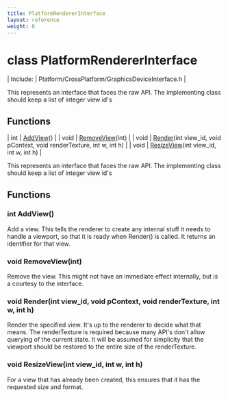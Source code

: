 ```yaml
---
title: PlatformRendererInterface
layout: reference
weight: 0
---
```

class PlatformRendererInterface
===

| Include: | Platform/CrossPlatform/GraphicsDeviceInterface.h |

This represents an interface that faces the raw API.
The implementing class should keep a list of integer view id's
  


Functions
---

| int | [AddView](#AddView)() |
| void | [RemoveView](#RemoveView)(int) |
| void | [Render](#Render)(int view_id, void pContext, void renderTexture, int w, int h) |
| void | [ResizeView](#ResizeView)(int view_id, int w, int h) |

This represents an interface that faces the raw API.
The implementing class should keep a list of integer view id's
  


Functions
---

### <a name="AddView"/>int AddView()
Add a view. This tells the renderer to create any internal stuff it needs to handle a viewport, so that it is ready when Render() is called. It returns an identifier for that view.

### <a name="RemoveView"/>void RemoveView(int)
Remove the view. This might not have an immediate effect internally, but is a courtesy to the interface.

### <a name="Render"/>void Render(int view_id, void pContext, void renderTexture, int w, int h)
Render the specified view. It's up to the renderer to decide what that means. The renderTexture is required because many API's don't allow querying of the current state.
It will be assumed for simplicity that the viewport should be restored to the entire size of the renderTexture.

### <a name="ResizeView"/>void ResizeView(int view_id, int w, int h)
For a view that has already been created, this ensures that it has the requested size and format.
